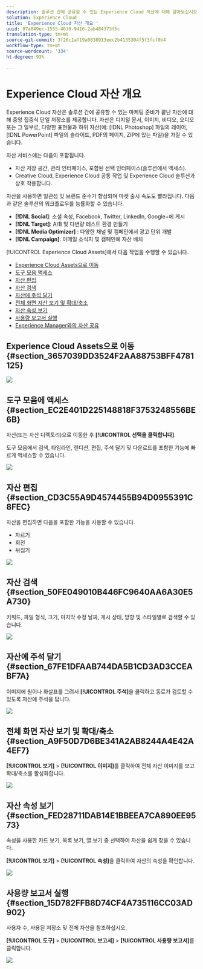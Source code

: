 ```yaml
---
description: 솔루션 간에 공유할 수 있는 Experience Cloud 자산에 대해 알아보십시오.
solution: Experience Cloud
title: 'Experience Cloud 자산 개요 '
uuid: 97a849ec-1555-4630-9416-2ab484373f5c
translation-type: tm+mt
source-git-commit: 3f26c1af19a0838913eec2b4135304f5f3fcf0b4
workflow-type: tm+mt
source-wordcount: '334'
ht-degree: 93%

---
```



# Experience Cloud 자산 개요

Experience Cloud 자산은 솔루션 간에 공유할 수 있는 마케팅 준비가 끝난 자산에 대해 중앙 집중식 단일 저장소를 제공합니다. 자산은 디지털 문서, 이미지, 비디오, 오디오 또는 그 일부로, 다양한 표현물과 하위 자산(예: [!DNL Photoshop] 파일의 레이어, [!DNL PowerPoint] 파일의 슬라이드, PDF의 페이지, ZIP에 있는 파일)을 가질 수 있습니다.

자산 서비스에는 다음이 포함됩니다.

* 자산 저장 공간, 관리 인터페이스, 포함된 선택 인터페이스(솔루션에서 액세스).
* Creative Cloud, Experience Cloud 공동 작업 및 Experience Cloud 솔루션과 상호 작용합니다.

자산을 사용하면 일관성 및 브랜드 준수가 향상되며 마켓 출시 속도도 빨라집니다. 다음과 같은 솔루션의 워크플로우를 능률화할 수 있습니다.

* **[!DNL Social]**: 소셜 속성, Facebook, Twitter, LinkedIn, Google+에 게시
* **[!DNL Target]**: A/B 및 다변량 테스트 환경 만들기
* **[!DNL Media Optimizer]** : 다양한 채널 및 캠페인에서 광고 단위 개발
* **[!DNL Campaign]**: 이메일 소식지 및 캠페인에 자산 배치

[!UICONTROL Experience Cloud Assets]에서 다음 작업을 수행할 수 있습니다.

* [Experience Cloud Assets으로 이동](../experience-cloud-assets/experience-cloud-assets.md#section_3657039DD3524F2AA88753BFF4781125)
* [도구 모음 액세스](../experience-cloud-assets/experience-cloud-assets.md#section_EC2E401D225148818F3753248556BE6B)
* [자산 편집](../experience-cloud-assets/experience-cloud-assets.md#section_CD3C55A9D4574455B94D0955391C8FEC)
* [자산 검색](../experience-cloud-assets/experience-cloud-assets.md#section_50FE049010B446FC9640AA6A30E5A730)
* [자산에 주석 달기](../experience-cloud-assets/experience-cloud-assets.md#section_67FE1DFAAB744DA5B1CD3AD3CCEABF7A)
* [전체 화면 자산 보기 및 확대/축소](../experience-cloud-assets/experience-cloud-assets.md#section_A9F50D7D6BE341A2AB8244A4E42A4EF7)
* [자산 속성 보기](../experience-cloud-assets/experience-cloud-assets.md#section_FED28711DAB14E1BBEEA7CA890EE9573)
* [사용량 보고서 실행](../experience-cloud-assets/experience-cloud-assets.md#section_15D782FFB8D74CF4A735116CC03AD902)
* [Experience Manager와의 자산 공유](../experience-cloud-assets/experience-cloud-assets.md#section_45C1B72F4D274F54BC6CCB64D2580AC5)

## Experience Cloud Assets으로 이동 {#section_3657039DD3524F2AA88753BFF4781125}

![](assets/asset-nav.png)

## 도구 모음에 액세스 {#section_EC2E401D225148818F3753248556BE6B}

자산(또는 자산 디렉토리)으로 이동한 후 **[!UICONTROL 선택을 클릭합니다]**.

도구 모음에서 검색, 타임라인, 렌디션, 편집, 주석 달기 및 다운로드를 포함한 기능에 빠르게 액세스할 수 있습니다.

![](assets/asset-tools.png)

## 자산 편집 {#section_CD3C55A9D4574455B94D0955391C8FEC}

자산을 편집하면 다음을 포함한 기능을 사용할 수 있습니다.

* 자르기
* 회전
* 뒤집기

![](assets/asset-edit.png)

## 자산 검색 {#section_50FE049010B446FC9640AA6A30E5A730}

키워드, 파일 형식, 크기, 마지막 수정 날짜, 게시 상태, 방향 및 스타일별로 검색할 수 있습니다.

![](assets/asset-search.png)

## 자산에 주석 달기 {#section_67FE1DFAAB744DA5B1CD3AD3CCEABF7A}

이미지에 원이나 화살표를 그려서 **[!UICONTROL 주석]**&#x200B;을 클릭하고 동료가 검토할 수 있도록 자산에 주석을 답니다.

![](assets/assets-annotate.png)

## 전체 화면 자산 보기 및 확대/축소 {#section_A9F50D7D6BE341A2AB8244A4E42A4EF7}

**[!UICONTROL 보기]** > **[!UICONTROL 이미지]**&#x200B;를 클릭하여 전체 자산 이미지를 보고 확대/축소를 활성화합니다.

![](assets/asset-zoom.png)

## 자산 속성 보기 {#section_FED28711DAB14E1BBEEA7CA890EE9573}

속성을 사용한 카드 보기, 목록 보기, 열 보기 중 선택하여 자산을 쉽게 찾을 수 있습니다.

**[!UICONTROL 보기]** > **[!UICONTROL 속성]**&#x200B;을 클릭하여 자산의 속성을 확인합니다.

![](assets/asset-properties.png)

## 사용량 보고서 실행 {#section_15D782FFB8D74CF4A735116CC03AD902}

사용자 수, 사용된 저장소 및 전체 자산을 참조하십시오.

**[!UICONTROL 도구]** > **[!UICONTROL 보고서]** > **[!UICONTROL 사용량 보고서]**&#x200B;를 클릭합니다.

![](assets/assets-usage-report.png)
